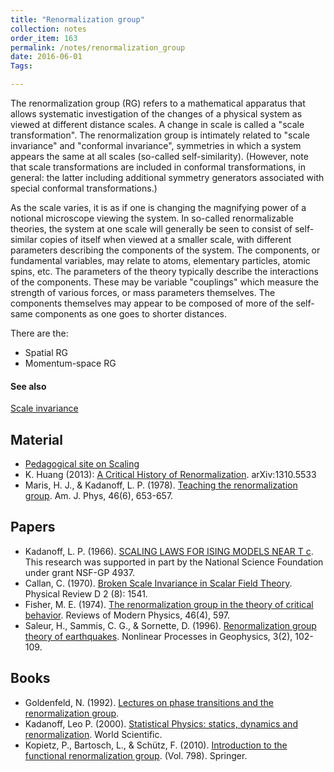 ```yaml
---
title: "Renormalization group"
collection: notes
order_item: 163
permalink: /notes/renormalization_group
date: 2016-06-01
Tags:

---
```


The renormalization group (RG) refers to a mathematical apparatus that allows systematic investigation of the changes of a physical system as viewed at different distance scales.
A change in scale is called a "scale transformation". The renormalization group is intimately related to "scale invariance" and "conformal invariance", symmetries in which a system appears the same at all scales (so-called self-similarity). (However, note that scale transformations are included in conformal transformations, in general: the latter including additional symmetry generators associated with special conformal transformations.)

As the scale varies, it is as if one is changing the magnifying power of a notional microscope viewing the system. In so-called renormalizable theories, the system at one scale will generally be seen to consist of self-similar copies of itself when viewed at a smaller scale, with different parameters describing the components of the system. The components, or fundamental variables, may relate to atoms, elementary particles, atomic spins, etc. The parameters of the theory typically describe the interactions of the components. These may be variable "couplings" which measure the strength of various forces, or mass parameters themselves. The components themselves may appear to be composed of more of the self-same components as one goes to shorter distances.

There are the:
* Spatial RG
* Momentum-space RG


#### See also
[Scale invariance](/notes/scale_invariance)


## Material
* [Pedagogical site on Scaling](http://www.av8n.com/physics/scaling.htm)
* K. Huang (2013): [A Critical History of Renormalization](http://arxiv.org/pdf/1310.5533). arXiv:1310.5533
* Maris, H. J., & Kadanoff, L. P. (1978). [Teaching the renormalization group](http://server.physics.miami.edu/~curtright/MarisKadanoffAmJPhys1978.pdf). Am. J. Phys, 46(6), 653-657.


## Papers
* Kadanoff, L. P. (1966). [SCALING LAWS FOR ISING MODELS NEAR T c](http://www.johnboccio.com/courses/Physics120_2008/docs/btw.pdf). This research was supported in part by the National Science Foundation under grant NSF-GP 4937.
* Callan, C. (1970). [Broken Scale Invariance in Scalar Field Theory](http://journals.aps.org/prd/abstract/10.1103/PhysRevD.2.1541). Physical Review D 2 (8): 1541.
* Fisher, M. E. (1974). [The renormalization group in the theory of critical behavior](http://journals.aps.org/rmp/abstract/10.1103/RevModPhys.46.597). Reviews of Modern Physics, 46(4), 597.
* Saleur, H., Sammis, C. G., & Sornette, D. (1996). [Renormalization group theory of earthquakes](https://hal.archives-ouvertes.fr/docs/00/33/10/40/PDF/npg-3-102-1996.pdf). Nonlinear Processes in Geophysics, 3(2), 102-109.


## Books
* Goldenfeld, N. (1992). [Lectures on phase transitions and the renormalization group](https://www.goodreads.com/book/show/276841.Lectures_On_Phase_Transitions_And_The_Renormalization_Group).
* Kadanoff, Leo P. (2000). [Statistical Physics: statics, dynamics and renormalization](https://www.goodreads.com/book/show/1739247.Statistical_Physics). World Scientific.
* Kopietz, P., Bartosch, L., & Schütz, F. (2010). [Introduction to the functional renormalization group](https://www.goodreads.com/book/show/7798513-introduction-to-the-functional-renormalization-group). (Vol. 798). Springer.


